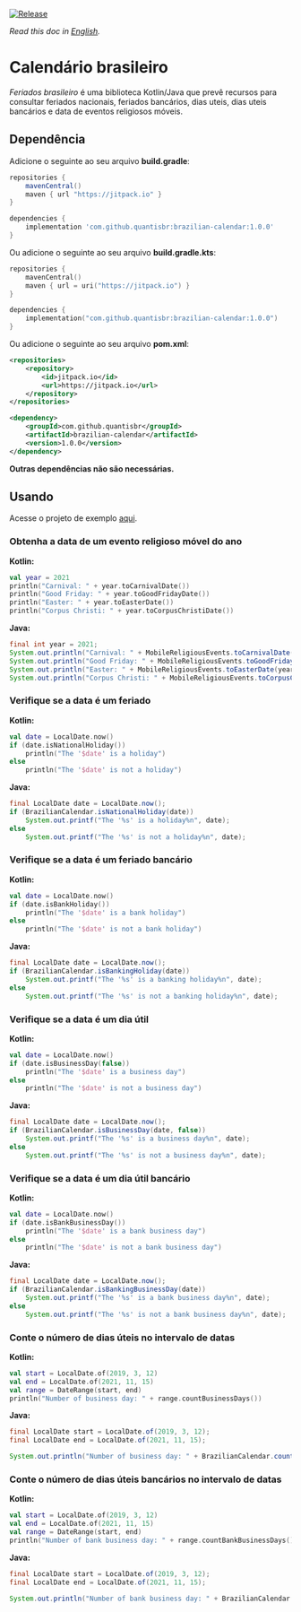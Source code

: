 [![Release](https://img.shields.io/github/release/quantisbr/brazilian-calendar.svg?style=flat)](https://jitpack.io/#quantisbr/brazilian-calendar/1.0.0)

*Read this doc in [English](README.md).*

# Calendário brasileiro
_Feriados brasileiro_ é uma biblioteca Kotlin/Java que prevê recursos para consultar feriados nacionais, 
feriados bancários, dias uteis, dias uteis bancários e data de eventos religiosos móveis.

## Dependência

Adicione o seguinte ao seu arquivo **build.gradle**:

```groovy
repositories {
    mavenCentral()
    maven { url "https://jitpack.io" }
}

dependencies {
    implementation 'com.github.quantisbr:brazilian-calendar:1.0.0'
}
```

Ou adicione o seguinte ao seu arquivo **build.gradle.kts**:

```kotlin
repositories {
    mavenCentral()
    maven { url = uri("https://jitpack.io") }
}

dependencies {
    implementation("com.github.quantisbr:brazilian-calendar:1.0.0")
}
```

Ou adicione o seguinte ao seu arquivo **pom.xml**:

```xml
<repositories>
    <repository>
        <id>jitpack.io</id>
        <url>https://jitpack.io</url>
    </repository>
</repositories>

<dependency>
    <groupId>com.github.quantisbr</groupId>
    <artifactId>brazilian-calendar</artifactId>
    <version>1.0.0</version>
</dependency>
```

**Outras dependências não são necessárias.**

## Usando

Acesse o projeto de exemplo [aqui](https://github.com/quantisbr/brazilian-calendar-example).

### Obtenha a data de um evento religioso móvel do ano

**Kotlin:**

```kotlin
val year = 2021
println("Carnival: " + year.toCarnivalDate())
println("Good Friday: " + year.toGoodFridayDate())
println("Easter: " + year.toEasterDate())
println("Corpus Christi: " + year.toCorpusChristiDate())
```

**Java:**

```java
final int year = 2021;
System.out.println("Carnival: " + MobileReligiousEvents.toCarnivalDate(year));
System.out.println("Good Friday: " + MobileReligiousEvents.toGoodFridayDate(year));
System.out.println("Easter: " + MobileReligiousEvents.toEasterDate(year));
System.out.println("Corpus Christi: " + MobileReligiousEvents.toCorpusChristiDate(year));
```

### Verifique se a data é um feriado

**Kotlin:**

```kotlin
val date = LocalDate.now()
if (date.isNationalHoliday())
    println("The '$date' is a holiday")
else
    println("The '$date' is not a holiday")
```

**Java:**

```java
final LocalDate date = LocalDate.now();
if (BrazilianCalendar.isNationalHoliday(date))
    System.out.printf("The '%s' is a holiday%n", date);
else
    System.out.printf("The '%s' is not a holiday%n", date);
```

### Verifique se a data é um feriado bancário

**Kotlin:**

```kotlin
val date = LocalDate.now()
if (date.isBankHoliday())
    println("The '$date' is a bank holiday")
else
    println("The '$date' is not a bank holiday")
```

**Java:**

```java
final LocalDate date = LocalDate.now();
if (BrazilianCalendar.isBankingHoliday(date))
    System.out.printf("The '%s' is a banking holiday%n", date);
else
    System.out.printf("The '%s' is not a banking holiday%n", date);
```

### Verifique se a data é um dia útil

**Kotlin:**

```kotlin
val date = LocalDate.now()
if (date.isBusinessDay(false))
    println("The '$date' is a business day")
else
    println("The '$date' is not a business day")
```

**Java:**

```java
final LocalDate date = LocalDate.now();
if (BrazilianCalendar.isBusinessDay(date, false))
    System.out.printf("The '%s' is a business day%n", date);
else
    System.out.printf("The '%s' is not a business day%n", date);
```

### Verifique se a data é um dia útil bancário

**Kotlin:**

```kotlin
val date = LocalDate.now()
if (date.isBankBusinessDay())
    println("The '$date' is a bank business day")
else
    println("The '$date' is not a bank business day")
```

**Java:**

```java
final LocalDate date = LocalDate.now();
if (BrazilianCalendar.isBankingBusinessDay(date))
    System.out.printf("The '%s' is a bank business day%n", date);
else
    System.out.printf("The '%s' is not a bank business day%n", date);
```

### Conte o número de dias úteis no intervalo de datas

**Kotlin:**

```kotlin
val start = LocalDate.of(2019, 3, 12)
val end = LocalDate.of(2021, 11, 15)
val range = DateRange(start, end)
println("Number of business day: " + range.countBusinessDays())
```

**Java:**

```java
final LocalDate start = LocalDate.of(2019, 3, 12);
final LocalDate end = LocalDate.of(2021, 11, 15);

System.out.println("Number of business day: " + BrazilianCalendar.countBusinessDays(start, end, false));
```

### Conte o número de dias úteis bancários no intervalo de datas

**Kotlin:**

```kotlin
val start = LocalDate.of(2019, 3, 12)
val end = LocalDate.of(2021, 11, 15)
val range = DateRange(start, end)
println("Number of bank business day: " + range.countBankBusinessDays())
```

**Java:**

```java
final LocalDate start = LocalDate.of(2019, 3, 12);
final LocalDate end = LocalDate.of(2021, 11, 15);

System.out.println("Number of bank business day: " + BrazilianCalendar.countBankingBusinessDays(start, end));
```